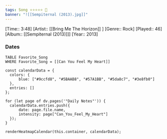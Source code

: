```yaml
---
tags: Song ⭐⭐⭐⭐⭐ 💛
banner: "![[Sempiternal (2013).jpg]]"
---
```

[Time:: 3:48]
[Artist:: [[Bring Me The Horizon]] ]
[Genre:: Rock]
[Played:: 46]
[Album:: [[Sempiternal (2013)]]]
[Year:: 2013]
### Dates
````dataview
TABLE Favorite_Song
WHERE Favorite_Song = [[Can You Feel My Heart]]
````

  ```dataviewjs
const calendarData = { 
	colors: { 
		blue: ["#9ccfd8", "#5BAAB8", "#57A1BB", "#5da8c7", "#3e8fb0"] 
	}, 
	entries: [] 
}; 

for (let page of dv.pages('"Daily Notes"')) { 
	calendarData.entries.push({ 
		date: page.file.name, 
		intensity: page["Can_You_Feel_My_Heart"]
	}); 
} 

renderHeatmapCalendar(this.container, calendarData);
```
